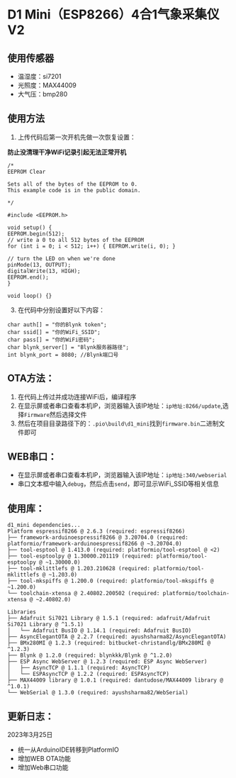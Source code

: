 # D1 Mini（ESP8266）4合1气象采集仪 V2

## 使用传感器
- 温湿度：si7201
- 光照度：MAX44009
- 大气压：bmp280

## 使用方法
1. 上传代码后第一次开机先做一次恢复设置：

**防止没清理干净WiFi记录引起无法正常开机**

```
/*
EEPROM Clear

Sets all of the bytes of the EEPROM to 0.
This example code is in the public domain.

*/

#include <EEPROM.h>

void setup() {
EEPROM.begin(512);
// write a 0 to all 512 bytes of the EEPROM
for (int i = 0; i < 512; i++) { EEPROM.write(i, 0); }

// turn the LED on when we're done
pinMode(13, OUTPUT);
digitalWrite(13, HIGH);
EEPROM.end();
}

void loop() {}
```

3. 在代码中分别设置好以下内容：
```
char auth[] = "你的Blynk token";
char ssid[] = "你的WiFi_SSID";
char pass[] = "你的WiFi密码";
char blynk_server[] = "Blynk服务器路径";
int blynk_port = 8080; //Blynk端口号
```

## OTA方法：
1. 在代码上传过并成功连接WiFi后，编译程序
2. 在显示屏或者串口查看本机IP，浏览器输入该IP地址：`ip地址:8266/update`,选择`Firmware`然后选择文件
3. 然后在项目目录路径下的：`.pio\build\d1_mini`找到`firmware.bin`二进制文件即可

## WEB串口：
- 在显示屏或者串口查看本机IP，浏览器输入该IP地址：`ip地址:340/webserial`
- 串口文本框中输入`debug`，然后点击`send`，即可显示WiFi_SSID等相关信息

## 使用库：
```
d1_mini dependencies...
Platform espressif8266 @ 2.6.3 (required: espressif8266)
├── framework-arduinoespressif8266 @ 3.20704.0 (required: platformio/framework-arduinoespressif8266 @ ~3.20704.0)
├── tool-esptool @ 1.413.0 (required: platformio/tool-esptool @ <2)
├── tool-esptoolpy @ 1.30000.201119 (required: platformio/tool-esptoolpy @ ~1.30000.0)
├── tool-mklittlefs @ 1.203.210628 (required: platformio/tool-mklittlefs @ ~1.203.0)
├── tool-mkspiffs @ 1.200.0 (required: platformio/tool-mkspiffs @ ~1.200.0)
└── toolchain-xtensa @ 2.40802.200502 (required: platformio/toolchain-xtensa @ ~2.40802.0)

Libraries
├── Adafruit Si7021 Library @ 1.5.1 (required: adafruit/Adafruit Si7021 Library @ ^1.5.1)
│   └── Adafruit BusIO @ 1.14.1 (required: Adafruit BusIO)
├── AsyncElegantOTA @ 2.2.7 (required: ayushsharma82/AsyncElegantOTA)
├── BMx280MI @ 1.2.3 (required: bitbucket-christandlg/BMx280MI @ ^1.2.3)
├── Blynk @ 1.2.0 (required: blynkkk/Blynk @ ^1.2.0)
├── ESP Async WebServer @ 1.2.3 (required: ESP Async WebServer)
│   ├── AsyncTCP @ 1.1.1 (required: AsyncTCP)
│   └── ESPAsyncTCP @ 1.2.2 (required: ESPAsyncTCP)
├── MAX44009 library @ 1.0.1 (required: dantudose/MAX44009 library @ ^1.0.1)
└── WebSerial @ 1.3.0 (required: ayushsharma82/WebSerial)
```
## 更新日志：
2023年3月25日
- 统一从ArduinoIDE转移到PlatformIO
- 增加WEB OTA功能
- 增加Web串口功能

